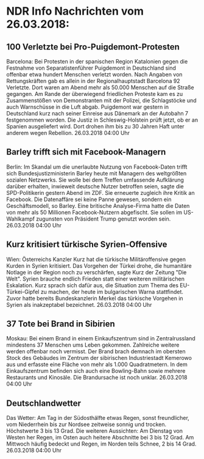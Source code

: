 # NDR Info Nachrichten vom 26.03.2018:


## 100 Verletzte bei Pro-Puigdemont-Protesten
Barcelona: Bei Protesten in der spanischen Region Katalonien gegen die Festnahme von Separatistenführer Puigdemont in Deutschland sind offenbar etwa hundert Menschen verletzt worden. Nach Angaben von Rettungskräften gab es allein in der Regionalhauptstadt Barcelona 92 Verletzte. Dort waren am Abend mehr als 50.000 Menschen auf die Straße gegangen. Am Rande der überwiegend friedlichen Proteste kam es zu Zusammenstößen von Demonstranten mit der Polizei, die Schlagstöcke und auch Warnschüsse in die Luft abgab. Puigdemont war gestern in Deutschland kurz nach seiner Einreise aus Dänemark an der Autobahn 7 festgenommen worden. Die Justiz in Schleswig-Holstein prüft jetzt, ob er an Spanien ausgeliefert wird. Dort drohen ihm bis zu 30 Jahren Haft unter anderem wegen Rebellion. 26.03.2018 04:00 Uhr 

## Barley trifft sich mit Facebook-Managern
Berlin: Im Skandal um die unerlaubte Nutzung von Facebook-Daten trifft sich Bundesjustizministerin Barley heute mit Managern des weltgrößten sozialen Netzwerks. Sie wolle bei dem Treffen umfassende Aufklärung darüber erhalten, inwieweit deutsche Nutzer betroffen seien, sagte die SPD-Politikerin gestern Abend im ZDF. Sie erneuerte zugleich ihre Kritik an Facebook. Die Datenaffäre sei keine Panne gewesen, sondern ein Geschäftsmodell, so Barley. Eine britische Analyse-Firma hatte die Daten von mehr als 50 Millionen Facebook-Nutzern abgefischt. Sie sollen im US-Wahlkampf zugunsten von Präsident Trump genutzt worden sein. 26.03.2018 04:00 Uhr 

## Kurz kritisiert türkische Syrien-Offensive
Wien: 	Österreichs Kanzler Kurz hat die türkische Militäroffensive gegen Kurden in Syrien kritisiert. Das Vorgehen der Türkei drohe, die humanitäre Notlage in der Region noch zu verschärfen, sagte Kurz der Zeitung "Die Welt". Syrien brauche endlich Frieden statt einer weiteren militärischen Eskalation. Kurz sprach sich dafür aus, die Situation zum Thema des EU-Türkei-Gipfel zu machen, der heute im bulgarischen Warna stattfindet. Zuvor hatte bereits Bundeskanzlerin Merkel das türkische Vorgehen in Syrien als inakzeptabel bezeichnet. 26.03.2018 04:00 Uhr 

## 37 Tote bei Brand in Sibirien
Moskau: Bei einem Brand in einem Einkaufszentrum sind in Zentralrussland mindestens 37 Menschen ums Leben gekommen. Zahlreiche weitere werden offenbar noch vermisst. Der Brand brach demnach im obersten Stock des Gebäudes im Zentrum der sibirischen Industriestadt Kemerowo aus und erfasste eine Fläche von mehr als 1.000 Quadratmetern. In dem Einkaufszentrum befinden sich auch eine Bowling-Bahn sowie mehrere Restaurants und Kinosäle. Die Brandursache ist noch unklar. 26.03.2018 04:00 Uhr 

## Deutschlandwetter
Das Wetter: Am Tag in der Südosthälfte etwas Regen, sonst freundlicher, vom Niederrhein bis zur Nordsee zeitweise sonnig und trocken. Höchstwerte 3 bis 13 Grad. Die weiteren Aussichten: Am Dienstag von Westen her Regen, im Osten auch heitere Abschnitte bei 3 bis 12 Grad. Am Mittwoch häufig bedeckt und Regen, im Norden teils Schnee, 2 bis 14 Grad. 26.03.2018 04:00 Uhr 
